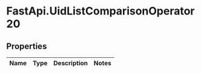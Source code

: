 # FastApi.UidListComparisonOperator20

## Properties
Name | Type | Description | Notes
------------ | ------------- | ------------- | -------------
